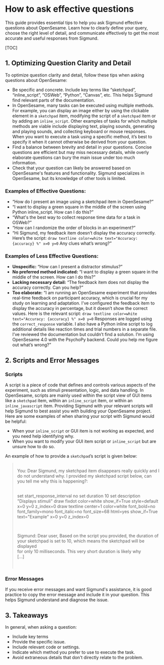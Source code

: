 # How to ask effective questions

This guide provides essential tips to help you ask Sigmund effective questions about OpenSesame. Learn how to clearly define your query, choose the right level of detail, and communicate effectively to get the most accurate and useful responses from Sigmund.

[TOC]

## 1. Optimizing Question Clarity and Detail

To optimize question clarity and detail, follow these tips when asking questions about OpenSesame:

- Be specific and concrete. Include key terms like “sketchpad”, “inline_script”, “OSWeb”, “Python”, “Canvas”, etc. This helps Sigmund find relevant parts of the documentation.
- In OpenSesame, many tasks can be executed using multiple methods. For example, you can display an image either by using the clickable element in a `sketchpad` item, modifying the script of a `sketchpad` item or by adding an `inline_script`. Other examples of tasks for which multiple methods are viable include displaying text, playing sounds, generating and playing sounds, and collecting keyboard or mouse responses. When you want to execute a task using a specific method, it’s best to specify it when it cannot otherwise be derived from your question.
- Find a balance between brevity and detail in your questions. Concise questions are efficient but may miss necessary details, while overly elaborate questions can bury the main issue under too much information.
- Check that your question can likely be answered based on OpenSesame's features and functionality. Sigmund specializes in OpenSesame, but its knowledge of other tools is limited.

### Examples of Effective Questions:

- “How do I present an image using a sketchpad item in OpenSesame?”
- “I want to display a green square in the middle of the screen using Python inline_script. How can I do this?”
- “What's the best way to collect response time data for a task in OSWeb?”
- “How can I randomize the order of blocks in an experiment?”
- “Hi Sigmund, my feedback item doesn’t display the accuracy correctly. Here’s the script: 
  `draw textline color=white text="Accuracy: {accuracy} %" x=0 y=0`
  Any clues what’s wrong?”

### Examples of Less Effective Questions:

- **Unspecific:** “How can I present a distractor stimulus?”
- **No preferred method indicated:** “I want to display a green square in the middle of the screen. How can I do this?" 
- **Lacking necessary detail:** “The feedback item does not display the accuracy correctly. Can you help?”
- **Too elaborate:** “I am running an OpenSesame experiment that provides real-time feedback on participant accuracy, which is crucial for my study on learning and adaptation. I've configured the feedback item to display the accuracy in percentage, but it doesn’t show the correct values. Here is the relevant script:
  `draw textline color=white text="Accuracy: {accuracy} %" x=0 y=0`
  Responses are logged using the `correct_response` variable. I also have a Python inline script to log additional details like reaction times and trial numbers in a separate file. I’ve reviewed the documentation but couldn’t find a solution. I’m using OpenSesame 4.0 with the PsychoPy backend. Could you help me figure out what’s wrong?”


## 2. Scripts and Error Messages

### Scripts

A script is a piece of code that defines and controls various aspects of the experiment, such as stimuli presentation, logic, and data handling. In OpenSesame, scripts are mainly used within the script view of GUI items like a `sketchpad` item, within an `inline_script` item, or within an `inline_javascript` item. Providing Sigmund with your relevant scripts will help Sigmund to best assist you with building your OpenSesame project. Here are some examples of when sharing your script with Sigmund would be helpful:
- When your `inline_script` or GUI item is not working as expected, and you need help identifying why.
- When you want to modify your GUI item script or `inline_script` but are unsure how to do so.

An example of how to provide a `sketchpad`’s script is given below:

<blockquote style="white-space:pre-wrap;">
You: Dear Sigmund, my sketchpad item disappears really quickly and I do not understand why. I provided my sketchpad script below, can you tell me why this is happening?:

set start_response_interval no
set duration 10
set description "Displays stimuli"
draw fixdot color=white show_if=True style=default x=0 y=0 z_index=0
draw textline center=1 color=white font_bold=no font_family=mono font_italic=no font_size=68 html=yes show_if=True text="Example" x=0 y=0 z_index=0

Sigmund: Dear user,
Based on the script you provided, the duration of your sketchpad is set to 10, which means the sketchpad will be displayed for only 10 milliseconds. This very short duration is likely why [...]
</blockquote>

### Error Messages

If you receive error messages and want Sigmund's assistance, it is good practice to copy the error message and include it in your question. This helps Sigmund understand and diagnose the issue.

## 3. Takeaways

In general, when asking a question:

- Include key terms
- Provide the specific issue.
- Include relevant code or settings.
- Indicate which method you prefer to use to execute the task.
- Avoid extraneous details that don't directly relate to the problem.
